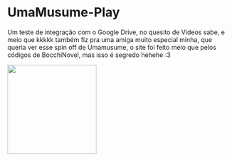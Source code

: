 # UmaMusume-Play
Um teste de integração com o Google Drive, no quesito de Vídeos sabe, e meio que kkkkk também fiz pra uma amiga muito especial minha, que queria ver esse spin off de Umamusume, o site foi feito meio que pelos códigos de BocchiNovel, mas isso é segredo hehehe :3

<img src="https://i.pinimg.com/736x/7c/43/e2/7c43e2d7cb2037239138d08bacf0c45c.jpg" width="200px" height="200px">
